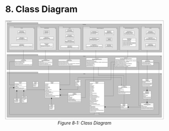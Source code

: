 # 8. Class Diagram

<p align="center">
<img src="../images/class-diagram.svg" width="700"/><br>
<i>Figure 8‑1: Class Diagram
</i>
</p>